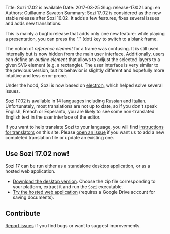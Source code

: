 Title: Sozi 17.02 is available
Date: 2017-03-25
Slug: release-17.02
Lang: en
Authors: Guillaume Savaton
Summary:
    Sozi 17.02 is considered as the new stable release after Sozi 16.02.
    It adds a few features, fixes several issues and adds new translations.

This is mainly a bugfix release that adds only one new feature:
while playing a presentation, you can press the "." (dot) key to switch to a blank frame.

The notion of *reference element* for a frame was confusing.
It is still used internally but is now hidden from the main user interface. Additionally, users can define an *outline element* that allows to adjust the selected layers to a given SVG element (e.g. a rectangle).
The user interface is very similar to the previous version, but its behavior is slightly different and hopefully more intuitive and less error-prone.

Under the hood, Sozi is now based on [electron](http://electron.atom.io/), which helped solve several issues.

Sozi 17.02 is available in 14 languages including Russian and Italian.
Unfortunately, most translations are not up to date, so if you don't speak English, French or Esperanto,
you are likely to see some non-translated English text in the user interface of the editor.

If you want to help translate Sozi to your language, you will find [instructions for translators](|filename|/pages/en/translate-editor.md) on this site.
Please [open an issue](https://github.com/sozi-projects/Sozi/issues) if you want us to add a new
completed translation file or update an existing one.


Use Sozi 17.02 now!
-------------------

Sozi 17 can be run either as a standalone desktop application, or as a hosted web application.

* [Download the desktop version](https://github.com/sozi-projects/Sozi/releases/tag/17.02).
  Choose the zip file corresponding to your platform, extract it and run the `Sozi` executable.
* [Try the hosted web application](/demo) (requires a Google Drive account for saving documents).

Contribute
----------

[Report issues](https://github.com/sozi-projects/Sozi/issues) if you find bugs
or want to suggest improvements.
